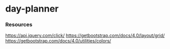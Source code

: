# day-planner

### Resources
https://api.jquery.com/click/
https://getbootstrap.com/docs/4.0/layout/grid/
https://getbootstrap.com/docs/4.0/utilities/colors/
